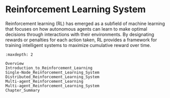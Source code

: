 # Reinforcement Learning System

Reinforcement learning (RL) has emerged as a subfield of machine
learning that focuses on how autonomous agents can learn to make optimal
decisions through interactions with their environments. By designating
rewards or penalties for each action taken, RL provides a framework for
training intelligent systems to maximize cumulative reward over time.

```toc
:maxdepth: 2

Overview
Introduction_to_Reinforcement_Learning
Single-Node_Reinforcement_Learning_System
Distributed_Reinforcement_Learning_System
Multi-agent_Reinforcement_Learning
Multi-agent_Reinforcement_Learning_System
Chapter_Summary
```
